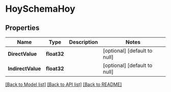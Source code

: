 # HoySchemaHoy

## Properties
Name | Type | Description | Notes
------------ | ------------- | ------------- | -------------
**DirectValue** | **float32** |  | [optional] [default to null]
**IndirectValue** | **float32** |  | [optional] [default to null]

[[Back to Model list]](../README.md#documentation-for-models) [[Back to API list]](../README.md#documentation-for-api-endpoints) [[Back to README]](../README.md)


